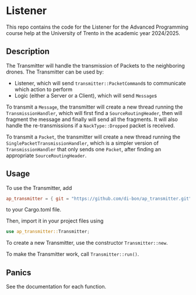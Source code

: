 # Listener
This repo contains the code for the Listener for the Advanced Programming course help at the University of Trento in the academic year 2024/2025.

## Description
The Transmitter will handle the transmission of Packets to the neighboring drones.
The Transmitter can be used by:
- Listener, which will send ```transmitter::PacketCommand```s to 
communicate which action to perform
- Logic (either a Server or a Client), which will send ```Message```s

To transmit a ```Message```, the transmitter will create a new thread 
running the ```TransmissionHandler```, which will first find a ```SourceRoutingHeader```,
then will fragment the message and finally will send all the fragments. 
It will also handle the re-transmissions if a ```NackType::Dropped``` 
packet is received.

To transmit a ```Packet```, the transmitter will create a new thread 
running the ```SinglePacketTransmissionHandler```, which is a simpler
version of ```TransmissionHandler``` that only sends one 
```Packet```, after finding an appropriate ```SourceRoutingHeader```.

## Usage
To use the Transmitter, add
```toml
ap_transmitter = { git = "https://github.com/di-bon/ap_transmitter.git" }
```
to your Cargo.toml file.

Then, import it in your project files using
```rust
use ap_transmitter::Transmitter;
```

To create a new Transmitter, use the constructor ```Transmitter::new```.

To make the Transmitter work, call ```Transmitter::run()```.

## Panics
See the documentation for each function.
